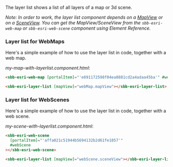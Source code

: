 The layer list shows a list of all layers of a map or 3d scene.

_Note: In order to work, the layer list component depends on a [MapView](https://developers.arcgis.com/javascript/latest/api-reference/esri-views-MapView.html) or on a [SceneView](https://developers.arcgis.com/javascript/latest/api-reference/esri-views-SceneView.html). You can get the MapView/SceneView from the `sbb-esri-web-map` or `sbb-esri-web-scene` component using Element Reference._

### Layer list for WebMaps

Here's a simple example of how to use the layer list in code, together with a web map.

_my-map-with-layerlist.component.html_:

```html
<sbb-esri-web-map [portalItem]="'e691172598f04ea8881cd2a4adaa45ba'" #webMap></sbb-esri-web-map>

<sbb-esri-layer-list [mapView]="webMap.mapView"></sbb-esri-layer-list>
```

### Layer list for WebScenes

Here's a simple example of how to use the layer list in code, together with a web scene.

_my-scene-with-layerlist.component.html_:

```html
<sbb-esri-web-scene
  [portalItem]="'affa021c51944b5694132b2d61fe1057'"
  #webScene
></sbb-esri-web-scene>

<sbb-esri-layer-list [mapView]="webScene.sceneView"></sbb-esri-layer-list>
```

